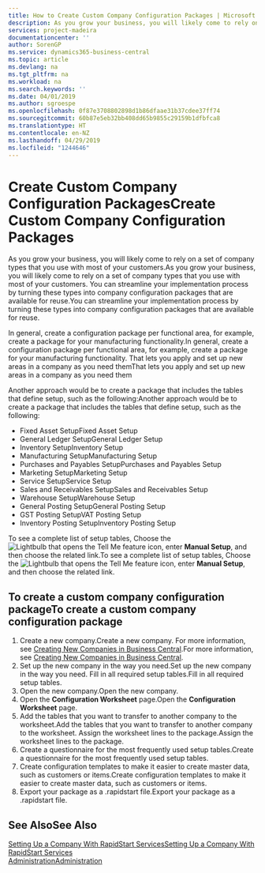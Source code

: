 ```yaml
---
title: How to Create Custom Company Configuration Packages | Microsoft Docs
description: As you grow your business, you will likely come to rely on a set of company types that you use with most of your customers. You can streamline your implementation process by turning these types into company configuration packages that are available for reuse.
services: project-madeira
documentationcenter: ''
author: SorenGP
ms.service: dynamics365-business-central
ms.topic: article
ms.devlang: na
ms.tgt_pltfrm: na
ms.workload: na
ms.search.keywords: ''
ms.date: 04/01/2019
ms.author: sgroespe
ms.openlocfilehash: 0f87e3708802898d1b86dfaae31b37cdee37ff74
ms.sourcegitcommit: 60b87e5eb32bb408dd65b9855c29159b1dfbfca8
ms.translationtype: HT
ms.contentlocale: en-NZ
ms.lasthandoff: 04/29/2019
ms.locfileid: "1244646"
---
```

# <a name="create-custom-company-configuration-packages"></a><span data-ttu-id="5caa7-104">Create Custom Company Configuration Packages</span><span class="sxs-lookup"><span data-stu-id="5caa7-104">Create Custom Company Configuration Packages</span></span>
<span data-ttu-id="5caa7-105">As you grow your business, you will likely come to rely on a set of company types that you use with most of your customers.</span><span class="sxs-lookup"><span data-stu-id="5caa7-105">As you grow your business, you will likely come to rely on a set of company types that you use with most of your customers.</span></span> <span data-ttu-id="5caa7-106">You can streamline your implementation process by turning these types into company configuration packages that are available for reuse.</span><span class="sxs-lookup"><span data-stu-id="5caa7-106">You can streamline your implementation process by turning these types into company configuration packages that are available for reuse.</span></span>  

<span data-ttu-id="5caa7-107">In general, create a configuration package per functional area, for example, create a package for your manufacturing functionality.</span><span class="sxs-lookup"><span data-stu-id="5caa7-107">In general, create a configuration package per functional area, for example, create a package for your manufacturing functionality.</span></span> <span data-ttu-id="5caa7-108">That lets you apply and set up new areas in a company as you need them</span><span class="sxs-lookup"><span data-stu-id="5caa7-108">That lets you apply and set up new areas in a company as you need them</span></span>  

<span data-ttu-id="5caa7-109">Another approach would be to create a package that includes the tables that define setup, such as the following:</span><span class="sxs-lookup"><span data-stu-id="5caa7-109">Another approach would be to create a package that includes the tables that define setup, such as the following:</span></span>  

-   <span data-ttu-id="5caa7-110">Fixed Asset Setup</span><span class="sxs-lookup"><span data-stu-id="5caa7-110">Fixed Asset Setup</span></span>  
-   <span data-ttu-id="5caa7-111">General Ledger Setup</span><span class="sxs-lookup"><span data-stu-id="5caa7-111">General Ledger Setup</span></span>  
-   <span data-ttu-id="5caa7-112">Inventory Setup</span><span class="sxs-lookup"><span data-stu-id="5caa7-112">Inventory Setup</span></span>  
-   <span data-ttu-id="5caa7-113">Manufacturing Setup</span><span class="sxs-lookup"><span data-stu-id="5caa7-113">Manufacturing Setup</span></span>  
-   <span data-ttu-id="5caa7-114">Purchases and Payables Setup</span><span class="sxs-lookup"><span data-stu-id="5caa7-114">Purchases and Payables Setup</span></span>  
-   <span data-ttu-id="5caa7-115">Marketing Setup</span><span class="sxs-lookup"><span data-stu-id="5caa7-115">Marketing Setup</span></span>  
-   <span data-ttu-id="5caa7-116">Service Setup</span><span class="sxs-lookup"><span data-stu-id="5caa7-116">Service Setup</span></span>  
-   <span data-ttu-id="5caa7-117">Sales and Receivables Setup</span><span class="sxs-lookup"><span data-stu-id="5caa7-117">Sales and Receivables Setup</span></span>  
-   <span data-ttu-id="5caa7-118">Warehouse Setup</span><span class="sxs-lookup"><span data-stu-id="5caa7-118">Warehouse Setup</span></span>  
-   <span data-ttu-id="5caa7-119">General Posting Setup</span><span class="sxs-lookup"><span data-stu-id="5caa7-119">General Posting Setup</span></span>  
-   <span data-ttu-id="5caa7-120">GST Posting Setup</span><span class="sxs-lookup"><span data-stu-id="5caa7-120">VAT Posting Setup</span></span>  
-   <span data-ttu-id="5caa7-121">Inventory Posting Setup</span><span class="sxs-lookup"><span data-stu-id="5caa7-121">Inventory Posting Setup</span></span>  

<span data-ttu-id="5caa7-122">To see a complete list of setup tables, Choose the ![Lightbulb that opens the Tell Me feature](media/ui-search/search_small.png "Tell me what you want to do") icon, enter **Manual Setup**, and then choose the related link.</span><span class="sxs-lookup"><span data-stu-id="5caa7-122">To see a complete list of setup tables, Choose the ![Lightbulb that opens the Tell Me feature](media/ui-search/search_small.png "Tell me what you want to do") icon, enter **Manual Setup**, and then choose the related link.</span></span>  

## <a name="to-create-a-custom-company-configuration-package"></a><span data-ttu-id="5caa7-123">To create a custom company configuration package</span><span class="sxs-lookup"><span data-stu-id="5caa7-123">To create a custom company configuration package</span></span>  
1.  <span data-ttu-id="5caa7-124">Create a new company.</span><span class="sxs-lookup"><span data-stu-id="5caa7-124">Create a new company.</span></span> <span data-ttu-id="5caa7-125">For more information, see [Creating New Companies in Business Central](about-new-company.md).</span><span class="sxs-lookup"><span data-stu-id="5caa7-125">For more information, see [Creating New Companies in Business Central](about-new-company.md).</span></span>  
3.  <span data-ttu-id="5caa7-126">Set up the new company in the way you need.</span><span class="sxs-lookup"><span data-stu-id="5caa7-126">Set up the new company in the way you need.</span></span> <span data-ttu-id="5caa7-127">Fill in all required setup tables.</span><span class="sxs-lookup"><span data-stu-id="5caa7-127">Fill in all required setup tables.</span></span>  
4.  <span data-ttu-id="5caa7-128">Open the new company.</span><span class="sxs-lookup"><span data-stu-id="5caa7-128">Open the new company.</span></span>
5. <span data-ttu-id="5caa7-129">Open the **Configuration Worksheet** page.</span><span class="sxs-lookup"><span data-stu-id="5caa7-129">Open the **Configuration Worksheet** page.</span></span>  
6.  <span data-ttu-id="5caa7-130">Add the tables that you want to transfer to another company to the worksheet.</span><span class="sxs-lookup"><span data-stu-id="5caa7-130">Add the tables that you want to transfer to another company to the worksheet.</span></span> <span data-ttu-id="5caa7-131">Assign the worksheet lines to the package.</span><span class="sxs-lookup"><span data-stu-id="5caa7-131">Assign the worksheet lines to the package.</span></span>  
7.  <span data-ttu-id="5caa7-132">Create a questionnaire for the most frequently used setup tables.</span><span class="sxs-lookup"><span data-stu-id="5caa7-132">Create a questionnaire for the most frequently used setup tables.</span></span>  
8.  <span data-ttu-id="5caa7-133">Create configuration templates to make it easier to create master data, such as customers or items.</span><span class="sxs-lookup"><span data-stu-id="5caa7-133">Create configuration templates to make it easier to create master data, such as customers or items.</span></span>  
9.  <span data-ttu-id="5caa7-134">Export your package as a .rapidstart file.</span><span class="sxs-lookup"><span data-stu-id="5caa7-134">Export your package as a .rapidstart file.</span></span>  

## <a name="see-also"></a><span data-ttu-id="5caa7-135">See Also</span><span class="sxs-lookup"><span data-stu-id="5caa7-135">See Also</span></span>  
[<span data-ttu-id="5caa7-136">Setting Up a Company With RapidStart Services</span><span class="sxs-lookup"><span data-stu-id="5caa7-136">Setting Up a Company With RapidStart Services</span></span>](admin-set-up-a-company-with-rapidstart.md)  
[<span data-ttu-id="5caa7-137">Administration</span><span class="sxs-lookup"><span data-stu-id="5caa7-137">Administration</span></span>](admin-setup-and-administration.md)

